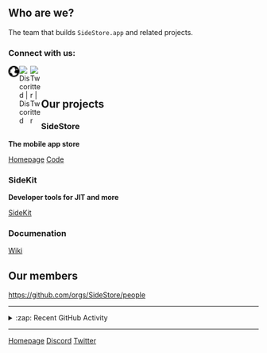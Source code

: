 <!-- 
Docs: How to use GitHub README and actions to auto-generate embedded content.
https://github.com/anuraghazra/github-readme-stats
https://www.youtube.com/watch?v=n6d4KHSKqGk
https://github.com/rahuldkjain/github-profile-readme-generator
 -->

## Who are we?

The team that builds `SideStore.app` and related projects.

### Connect with us:

<!--
[![Website](https://img.shields.io/website?label=sidestore.io&style=for-the-badge&url=https://sidestore.io)](https://sidestore.io)
[![Twitter Follow](https://img.shields.io/twitter/follow/sidestore_io?color=1DA1F2&logo=twitter&style=for-the-badge)](https://twitter.com/intent/follow?original_referer=https%3A%2F%2Fgithub.com%2Fsidestore&screen_name=sidestore)
[![GitHub Followers](https://img.shields.io/github/followers/sidestore?style=for-the-badge)]()
[![GitHub Sponsors](https://img.shields.io/github/sponsors/sidestore?style=for-the-badge
)]() 
-->

[<img align="left" alt="sidestore.io" width="22px" src="https://raw.githubusercontent.com/iconic/open-iconic/master/svg/globe.svg" />][website]
[<img align="left" alt="Discord | Discord" width="22px" src="https://cdn.jsdelivr.net/npm/simple-icons@v3/icons/discord.svg" />][discord]
[<img align="left" alt="Twitter | Twitter" width="22px" src="https://cdn.jsdelivr.net/npm/simple-icons@v3/icons/twitter.svg" />][twitter]

<br />
<br />

## Our projects

### SideStore

__The mobile app store__

[Homepage][website]
[Code][git.sidestore]

### SideKit

__Developer tools for JIT and more__

[SideKit][git.sidekit]

### Documenation

[Wiki][wiki]

## Our members

https://github.com/orgs/SideStore/people

---

<details>
  <summary>:zap: Recent GitHub Activity</summary>

<!--START_SECTION:activity-->
1. 🎉 Merged PR [#12](https://github.com/SideStore/SideServer-Windows/pull/12) in [SideStore/SideServer-Windows](https://github.com/SideStore/SideServer-Windows)
2. 🗣 Commented on [#2](https://github.com/SideStore/omnisette-server/issues/2) in [SideStore/omnisette-server](https://github.com/SideStore/omnisette-server)
3. 🗣 Commented on [#221](https://github.com/SideStore/SideStore/issues/221) in [SideStore/SideStore](https://github.com/SideStore/SideStore)
4. 🗣 Commented on [#2](https://github.com/SideStore/omnisette-server/issues/2) in [SideStore/omnisette-server](https://github.com/SideStore/omnisette-server)
5. 🗣 Commented on [#2](https://github.com/SideStore/omnisette-server/issues/2) in [SideStore/omnisette-server](https://github.com/SideStore/omnisette-server)
6. 🗣 Commented on [#2](https://github.com/SideStore/omnisette-server/issues/2) in [SideStore/omnisette-server](https://github.com/SideStore/omnisette-server)
7. 🗣 Commented on [#2](https://github.com/SideStore/omnisette-server/issues/2) in [SideStore/omnisette-server](https://github.com/SideStore/omnisette-server)
8. 🗣 Commented on [#1](https://github.com/SideStore/omnisette-server/issues/1) in [SideStore/omnisette-server](https://github.com/SideStore/omnisette-server)
9. 🗣 Commented on [#1](https://github.com/SideStore/omnisette-server/issues/1) in [SideStore/omnisette-server](https://github.com/SideStore/omnisette-server)
10. 🗣 Commented on [#2](https://github.com/SideStore/omnisette-server/issues/2) in [SideStore/omnisette-server](https://github.com/SideStore/omnisette-server)
11. 💪 Opened PR [#2](https://github.com/SideStore/omnisette-server/pull/2) in [SideStore/omnisette-server](https://github.com/SideStore/omnisette-server)
12. 🗣 Commented on [#1](https://github.com/SideStore/omnisette-server/issues/1) in [SideStore/omnisette-server](https://github.com/SideStore/omnisette-server)
13. 🗣 Commented on [#1](https://github.com/SideStore/omnisette-server/issues/1) in [SideStore/omnisette-server](https://github.com/SideStore/omnisette-server)
14. 🗣 Commented on [#1](https://github.com/SideStore/omnisette-server/issues/1) in [SideStore/omnisette-server](https://github.com/SideStore/omnisette-server)
15. 🗣 Commented on [#1](https://github.com/SideStore/omnisette-server/issues/1) in [SideStore/omnisette-server](https://github.com/SideStore/omnisette-server)
16. 🎉 Merged PR [#324](https://github.com/SideStore/SideStore/pull/324) in [SideStore/SideStore](https://github.com/SideStore/SideStore)
17. 🗣 Commented on [#1](https://github.com/SideStore/omnisette-server/issues/1) in [SideStore/omnisette-server](https://github.com/SideStore/omnisette-server)
18. 💪 Opened PR [#1](https://github.com/SideStore/omnisette-server/pull/1) in [SideStore/omnisette-server](https://github.com/SideStore/omnisette-server)
19. 🗣 Commented on [#324](https://github.com/SideStore/SideStore/issues/324) in [SideStore/SideStore](https://github.com/SideStore/SideStore)
20. ❗️ Closed issue [#22](https://github.com/SideStore/sidestore.github.io/issues/22) in [SideStore/sidestore.github.io](https://github.com/SideStore/sidestore.github.io)
<!--END_SECTION:activity-->

</details>

---

[Homepage][patreon] [Discord][discord] [Twitter][twitter]

<!--
- [Patreon][patreon]
- [OpenCollective][opencollective]
- [YouTube][youtube]
-->

[website]: https://sidestore.io
[wiki]: https://wiki.sidestore.io
[twitter]: https://twitter.com/sidestore_io
[discord]: https://discord.gg/CacsuuzsBq
[youtube]: https://youtube.com/TODO
[patreon]: https://www.patreon.com/SideStore
[opencollective]: https://opencollective.com/TODO
[git.sidestore]: https://github.com/SideStore/SideStore/
[git.sidekit]: https://github.com/SideStore/SideKit


